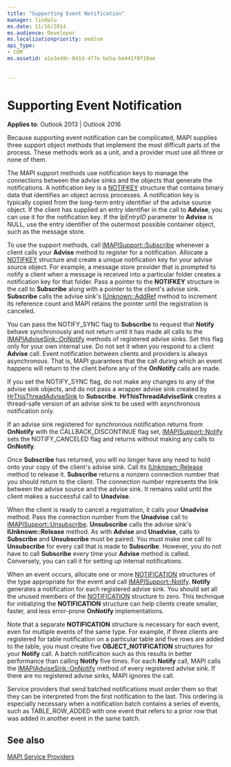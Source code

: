 ```yaml
---
title: "Supporting Event Notification"
manager: lindalu
ms.date: 11/16/2014
ms.audience: Developer
ms.localizationpriority: medium
api_type:
- COM
ms.assetid: a1e3e49c-8d1d-4f7e-ba5a-be441f0f10ae
 
 
---
```


# Supporting Event Notification

  
  
**Applies to**: Outlook 2013 | Outlook 2016 
  
Because supporting event notification can be complicated, MAPI supplies three support object methods that implement the most difficult parts of the process. These methods work as a unit, and a provider must use all three or none of them.
  
The MAPI support methods use notification keys to manage the connections between the advise sinks and the objects that generate the notifications. A notification key is a [NOTIFKEY](notifkey.md) structure that contains binary data that identifies an object across processes. A notification key is typically copied from the long-term entry identifier of the advise source object. If the client has supplied an entry identifier in the call to **Advise**, you can use it for the notification key. If the  _lpEntryID_ parameter to **Advise** is NULL, use the entry identifier of the outermost possible container object, such as the message store. 
  
To use the support methods, call [IMAPISupport::Subscribe](imapisupport-subscribe.md) whenever a client calls your **Advise** method to register for a notification. Allocate a [NOTIFKEY](notifkey.md) structure and create a unique notification key for your advise source object. For example, a message store provider that is prompted to notify a client when a message is received into a particular folder creates a notification key for that folder. Pass a pointer to the **NOTIFKEY** structure in the call to **Subscribe** along with a pointer to the client's advise sink. **Subscribe** calls the advise sink's [IUnknown::AddRef](https://msdn.microsoft.com/library/b4316efd-73d4-4995-b898-8025a316ba63%28Office.15%29.aspx) method to increment its reference count and MAPI retains the pointer until the registration is canceled. 
  
You can pass the NOTIFY_SYNC flag to **Subscribe** to request that **Notify** behave synchronously and not return until it has made all calls to the [IMAPIAdviseSink::OnNotify](imapiadvisesink-onnotify.md) methods of registered advise sinks. Set this flag only for your own internal use. Do not set it when you respond to a client **Advise** call. Event notification between clients and providers is always asynchronous. That is, MAPI guarantees that the call during which an event happens will return to the client before any of the **OnNotify** calls are made. 
  
If you set the NOTIFY_SYNC flag, do not make any changes to any of the advise sink objects, and do not pass a wrapper advise sink created by [HrThisThreadAdviseSink](hrthisthreadadvisesink.md) to **Subscribe**. **HrThisThreadAdviseSink** creates a thread-safe version of an advise sink to be used with asynchronous notification only. 
  
If an advise sink registered for synchronous notification returns from **OnNotify** with the CALLBACK_DISCONTINUE flag set, [IMAPISupport::Notify](imapisupport-notify.md) sets the NOTIFY_CANCELED flag and returns without making any calls to **OnNotify**. 
  
Once **Subscribe** has returned, you will no longer have any need to hold onto your copy of the client's advise sink. Call its [IUnknown::Release](https://msdn.microsoft.com/library/4b494c6f-f0ee-4c35-ae45-ed956f40dc7a%28Office.15%29.aspx) method to release it. **Subscribe** returns a nonzero connection number that you should return to the client. The connection number represents the link between the advise source and the advise sink. It remains valid until the client makes a successful call to **Unadvise**. 
  
When the client is ready to cancel a registration, it calls your **Unadvise** method. Pass the connection number from the **Unadvise** call to [IMAPISupport::Unsubscribe](imapisupport-unsubscribe.md). **Unsubscribe** calls the advise sink's **IUnknown::Release** method. As with **Advise** and **Unadvise**, calls to **Subscribe** and **Unsubscribe** must be paired. You must make one call to **Unsubscribe** for every call that is made to **Subscribe**. However, you do not have to call **Subscribe** every time your **Advise** method is called. Conversely, you can call it for setting up internal notifications. 
  
When an event occurs, allocate one or more [NOTIFICATION](notification.md) structures of the type appropriate for the event and call [IMAPISupport::Notify](imapisupport-notify.md). **Notify** generates a notification for each registered advise sink. You should set all the unused members of the [NOTIFICATION](notification.md) structure to zero. This technique for initializing the **NOTIFICATION** structure can help clients create smaller, faster, and less error-prone **OnNotify** implementations. 
  
Note that a separate **NOTIFICATION** structure is necessary for each event, even for multiple events of the same type. For example, if three clients are registered for table notification on a particular table and five rows are added to the table, you must create five **OBJECT_NOTIFICATION** structures for your **Notify** call. A batch notification such as this results in better performance than calling **Notify** five times. For each **Notify** call, MAPI calls the [IMAPIAdviseSink::OnNotify](imapiadvisesink-onnotify.md) method of every registered advise sink. If there are no registered advise sinks, MAPI ignores the call. 
  
Service providers that send batched notifications must order them so that they can be interpreted from the first notification to the last. This ordering is especially necessary when a notification batch contains a series of events, such as TABLE_ROW_ADDED with one event that refers to a prior row that was added in another event in the same batch.
  
## See also



[MAPI Service Providers](mapi-service-providers.md)


